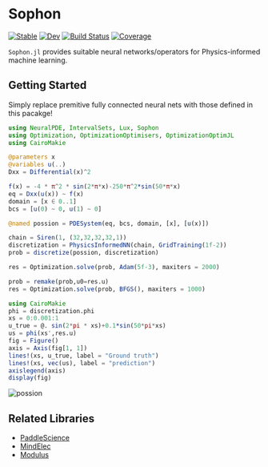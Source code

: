 # Sophon

[![Stable](https://img.shields.io/badge/docs-stable-blue.svg)](https://MilkshakeForReal.github.io/Sophon.jl/stable/)
[![Dev](https://img.shields.io/badge/docs-dev-blue.svg)](https://MilkshakeForReal.github.io/Sophon.jl/dev/)
[![Build Status](https://github.com/MilkshakeForReal/Sophon.jl/actions/workflows/CI.yml/badge.svg?branch=main)](https://github.com/MilkshakeForReal/Sophon.jl/actions/workflows/CI.yml?query=branch%3Amain)
[![Coverage](https://codecov.io/gh/MilkshakeForReal/Sophon.jl/branch/main/graph/badge.svg)](https://codecov.io/gh/MilkshakeForReal/Sophon.jl)

`Sophon.jl` provides suitable neural networks/operators for Physics-informed machine learning.

## Getting Started
Simply replace premitive fully connected neural nets with those defined in this pacakge!

```julia
using NeuralPDE, IntervalSets, Lux, Sophon
using Optimization, OptimizationOptimisers, OptimizationOptimJL
using CairoMakie

@parameters x
@variables u(..)
Dxx = Differential(x)^2

f(x) = -4 * π^2 * sin(2*π*x)-250*π^2*sin(50*π*x)
eq = Dxx(u(x)) ~ f(x)
domain = [x ∈ 0..1]
bcs = [u(0) ~ 0, u(1) ~ 0]

@named possion = PDESystem(eq, bcs, domain, [x], [u(x)])

chain = Siren(1, (32,32,32,32,1))
discretization = PhysicsInformedNN(chain, GridTraining(1f-2))
prob = discretize(possion, discretization)

res = Optimization.solve(prob, Adam(5f-3), maxiters = 2000)

prob = remake(prob,u0=res.u)
res = Optimization.solve(prob, BFGS(), maxiters = 1000)

using CairoMakie
phi = discretization.phi
xs = 0:0.001:1
u_true = @. sin(2*pi * xs)+0.1*sin(50*pi*xs)
us = phi(xs',res.u)
fig = Figure()
axis = Axis(fig[1, 1])
lines!(xs, u_true, label = "Ground truth")
lines!(xs, vec(us), label = "prediction")
axislegend(axis)
display(fig)
```
![possion](https://github.com/MilkshakeForReal/Sophon.jl/blob/main/assets/poisson.png)

## Related Libraries

- [PaddleScience](https://github.com/PaddlePaddle/PaddleScience)
- [MindElec](https://gitee.com/mindspore/mindscience/blob/master/MindElec/README.md)
- [Modulus](https://docs.nvidia.com/deeplearning/modulus/index.html#)
